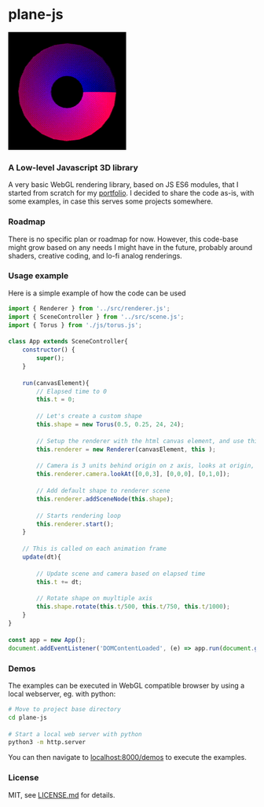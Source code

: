 # plane-js

![alt text](https://github.com/christopheslv/plane-js/blob/main/assets/torus.gif?raw=true)

### A Low-level Javascript 3D library ###

A very basic WebGL rendering library, based on JS ES6 modules, that I started from scratch for my [portfolio](https://cslv.me/).
I decided to share the code as-is, with some examples, in case this serves some projects somewhere.


### Roadmap ###

There is no specific plan or roadmap for now. However, this code-base might grow based on any needs I might have in the future, probably around shaders, creative coding, and lo-fi analog renderings.


### Usage example ###

Here is a simple example of how the code can be used

```js
import { Renderer } from '../src/renderer.js';
import { SceneController } from '../src/scene.js';
import { Torus } from './js/torus.js';

class App extends SceneController{
    constructor() {   
        super();
    }

    run(canvasElement){
        // Elapsed time to 0
        this.t = 0;      

        // Let's create a custom shape
        this.shape = new Torus(0.5, 0.25, 24, 24);

        // Setup the renderer with the html canvas element, and use this app class as the scene controller
        this.renderer = new Renderer(canvasElement, this ); 

        // Camera is 3 units behind origin on z axis, looks at origin, and is in upright position
        this.renderer.camera.lookAt([0,0,3], [0,0,0], [0,1,0]);

        // Add default shape to renderer scene 
        this.renderer.addSceneNode(this.shape);

        // Starts rendering loop
        this.renderer.start();
    }

    // This is called on each animation frame
    update(dt){

        // Update scene and camera based on elapsed time
        this.t += dt;

        // Rotate shape on muyltiple axis
        this.shape.rotate(this.t/500, this.t/750, this.t/1000);
    }
}

const app = new App();
document.addEventListener('DOMContentLoaded', (e) => app.run(document.getElementById("renderer")) )
```

### Demos ###

The examples can be executed in WebGL compatible browser by using a local webserver, eg. with python:

```sh
# Move to project base directory
cd plane-js

# Start a local web server with python
python3 -m http.server
```

You can then navigate to [localhost:8000/demos](http://localhost:8000/demos/) to execute the examples.

### License ###

MIT, see [LICENSE.md](http://github.com/christopheslv/plane-js/blob/main/LICENSE.md) for details.